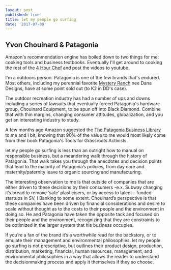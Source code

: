 ```yaml
---
layout: post
published: true
title: let my people go surfing
date: '2017-07-09'
---
```

## Yvon Chouinard & Patagonia

Amazon's recommendation engine has boiled down to two things for me: cooking tools and business textbooks. Eventually I'll get around to cooking the rest of the [4 Hour Chef](http://amzn.to/2t2Obf0) and post the videos to youtube. 

I'm a outdoors person. Patagonia is one of the few brands that's endured. Most others, including my perennial favorite [Mystery Ranch](www.mysteryranch.com) nee Dana Designs, have at some point sold out (to K2 in DD's case).

The outdoor recreation industry has had a number of ups and downs including a series of lawsuits that eventually forced Patagonia's hardware group, Chouinard Equipment, to be spun off into Black Diamond. Combine that with thin margins, changing consumer attitudes, globalization, and you get an interesting industry to study. 

A few months ago Amazon suggested the [The Patagonia Business Library](http://amzn.to/2uZ0WIP) to me and I bit, knowing that 90% of the value to me would most likely come from their book Patagonia's Tools for Grassroots Activists. 

let my people go surfing is less than an outright how to manual on responsible business, but a meandering walk through the history of Patagonia. That walk takes you through the anecdotes and decision points that lead to the majority of Patagonia’s policies, from day care and maternity/paternity leave to organic sourcing and manufacturing.

The interesting observation to me is that outside of companies that are either driven to these decisions by their consumers -e.x. Subway changing it’s bread to remove ‘safe’ plasticisers, or by access to talent - funded startups in SV, I Banking to some extent. Chouinard’s perspective is that these companies have been driven by financial considerations and desire to scale without thought as to the costs to their people and the environment in doing so. He and Patagonia have taken the opposite tack and focused on their people and the environment, recognizing that they are constraints to be optimized in the larger system that his business occupies. 

If you’re a fan of the brand it’s a worthwhile read for the backstory, or to emulate their management and environmental philosophies. let my people go surfing is not prescriptive, but outlines their product design, production, distribution, marketing, financial, human resources, management, and environmental philosophies in a way that allows the reader to understand the decisionmaking process and apply it themselves if they so choose. 
